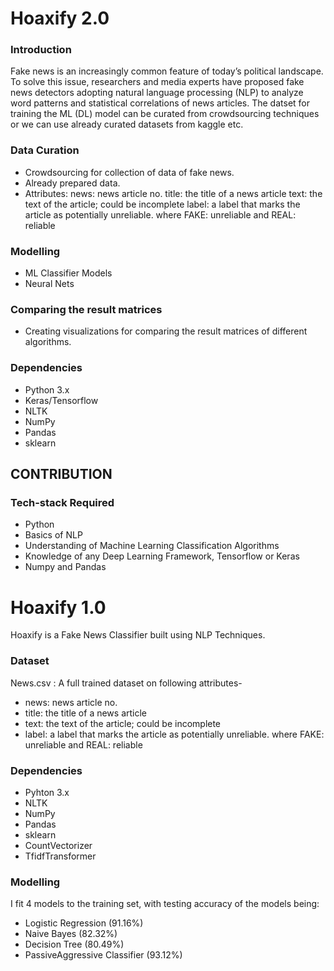 # Hoaxify 2.0

### Introduction
Fake news is an increasingly common feature of today’s political landscape. To solve this issue, researchers and media experts have proposed fake news
detectors adopting natural language processing (NLP) to analyze word patterns and statistical correlations of news articles. 
The datset for training the ML (DL) model can be curated from crowdsourcing techniques or we can use already curated datasets from kaggle etc.

### Data Curation

- Crowdsourcing for collection of data of fake news.
- Already prepared data.
- Attributes:
       news: news article no.
       title: the title of a news article
       text: the text of the article; could be incomplete
       label: a label that marks the article as potentially unreliable. where FAKE: unreliable and REAL: reliable
       
### Modelling

- ML Classifier Models
- Neural Nets

### Comparing the result matrices

- Creating visualizations for comparing the result matrices of different algorithms. 

### Dependencies

- Python 3.x
- Keras/Tensorflow
- NLTK
- NumPy
- Pandas
- sklearn


## CONTRIBUTION

### Tech-stack Required

- Python
- Basics of NLP
- Understanding of Machine Learning Classification Algorithms
- Knowledge of any Deep Learning Framework, Tensorflow or Keras
- Numpy and Pandas























# Hoaxify 1.0
Hoaxify is a Fake News Classifier built using NLP Techniques.

### Dataset

News.csv : A full trained dataset on following attributes-
- news: news article no.
- title: the title of a news article
- text: the text of the article; could be incomplete
- label: a label that marks the article as potentially unreliable. where FAKE: unreliable and REAL: reliable

### Dependencies

- Pyhton 3.x
- NLTK
- NumPy
- Pandas
- sklearn
- CountVectorizer
- TfidfTransformer

### Modelling

I fit 4 models to the training set, with testing accuracy of the models being:

- Logistic Regression (91.16%)
- Naive Bayes (82.32%)
- Decision Tree (80.49%)
- PassiveAggressive Classifier (93.12%)


